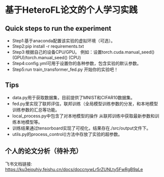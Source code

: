 # 基于HeteroFL论文的个人学习实践


## Quick steps to run the experiment
 - Step1:基于anaconda配置该实验的虚拟环境（可选）。
 - Step2:pip install -r requirements.txt 
 - Step3:根据自己的设备CPU/GPU。 例如：设置torch.cuda.manual_seed() (GPU)/torch.manual_seed() (CPU)
 - Step4:config.yml可用于设置你的各种参数，包含实验的默认参数。  
 - Step5:run train_transformer_fed.py 开始你的实验吧！

## Tips

 - data.py用于获取数据集，目前提供了MNIST和CIFAR10数据集。
 - fed.py里实现了联邦评估，联邦训练（全局模型训练参数的分发，和本地模型训练参数的汇总等功能。
 - local_process.py中包含了对本地模型的操作 从联邦训练中获取最新参数和训练本地模型等。
 - 训练结果通过tensorboard实现了可视化，结果存在./src/output文件下。
 - utils.py的process_control()方法中存放了实验的超参数。

## 个人的论文分析（待补充）
飞书文档链接: https://ku3ejouhjy.feishu.cn/docs/doccnywLr5rZUNLty5FwRgB9aLe   


